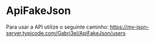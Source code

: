 # ApiFakeJson



Para usar a API utilize o seguinte caminho: https://my-json-server.typicode.com/Gabri3el/ApiFakeJson/users


